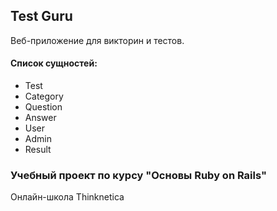 ## Test Guru

Веб-приложение для викторин и тестов.
#### Список сущностей:
- Test
- Category
- Question
- Answer
- User
- Admin
- Result

### Учебный проект по курсу "Основы Ruby on Rails"
Онлайн-школа Thinknetica